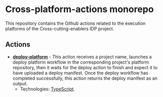 # Cross-platform-actions monorepo

This repository contains the Github actions related to the execution platforms of the Cross-cutting-enablers IDP project.

## Actions

* __[deploy-platform](./deploy-platform/README.md)__ - This action receives a project name, launches a deploy platform workflow in the corresponding project's platform repository, then it waits for the deploy action to finish and expect it to have uploaded a deploy manifest. Once the deploy workflow has completed successfully, this action returns the deploy manifest as an output.
  * Technologies: [TypeScript](https://www.typescriptlang.org/).
